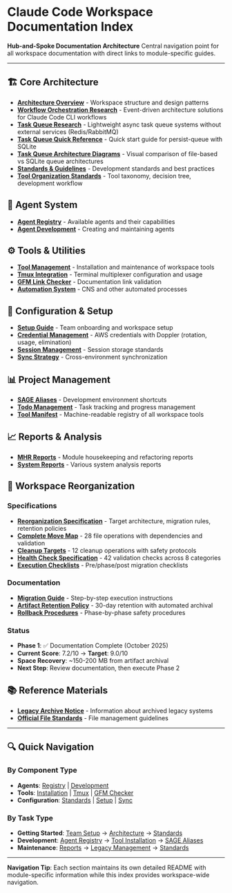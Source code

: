 # Claude Code Workspace Documentation Index

**Hub-and-Spoke Documentation Architecture**
Central navigation point for all workspace documentation with direct links to module-specific guides.

---

## **🏗️ Core Architecture**

- **[Architecture Overview](architecture/ARCHITECTURE.md)** - Workspace structure and design patterns
- **[Workflow Orchestration Research](architecture/workflow-orchestration-comparison.md)** - Event-driven architecture solutions for Claude Code CLI workflows
- **[Task Queue Research](architecture/lightweight-async-task-queue-research.md)** - Lightweight async task queue systems without external services (Redis/RabbitMQ)
- **[Task Queue Quick Reference](architecture/task-queue-quick-reference.md)** - Quick start guide for persist-queue with SQLite
- **[Task Queue Architecture Diagrams](architecture/task-queue-architecture-diagrams.md)** - Visual comparison of file-based vs SQLite queue architectures
- **[Standards & Guidelines](standards/)** - Development standards and best practices
- **[Tool Organization Standards](standards/TOOL_ORGANIZATION.md)** - Tool taxonomy, decision tree, development workflow

## **🤖 Agent System**

- **[Agent Registry](agents/AGENTS.md)** - Available agents and their capabilities
- **[Agent Development](agents/)** - Creating and maintaining agents

## **⚙️ Tools & Utilities**

- **[Tool Management](../install-all-tools)** - Installation and maintenance of workspace tools
- **[Tmux Integration](../tmux/docs/README.md)** - Terminal multiplexer configuration and usage
- **[GFM Link Checker](../gfm-link-checker/)** - Documentation link validation
- **[Automation System](../automation/)** - CNS and other automated processes

## **🔧 Configuration & Setup**

- **[Setup Guide](setup/TEAM_SETUP.md)** - Team onboarding and workspace setup
- **[Credential Management](setup/aws-credentials-doppler.md)** - AWS credentials with Doppler (rotation, usage, elimination)
- **[Session Management](standards/CLAUDE_SESSION_STORAGE_STANDARD.md)** - Session storage standards
- **[Sync Strategy](sync/claude-code-sync-strategy.md)** - Cross-environment synchronization

## **📊 Project Management**

- **[SAGE Aliases](../sage-aliases/)** - Development environment shortcuts
- **[Todo Management](../todos/)** - Task tracking and progress management
- **[Tool Manifest](../tools/tool-manifest.yaml)** - Machine-readable registry of all workspace tools

## **📈 Reports & Analysis**

- **[MHR Reports](reports/MHR_SAGE_SYNC_REPORT.md)** - Module housekeeping and refactoring reports
- **[System Reports](reports/)** - Various system analysis reports

## **🔧 Workspace Reorganization**

### Specifications

- **[Reorganization Specification](../specifications/workspace-reorganization.yaml)** - Target architecture, migration rules, retention policies
- **[Complete Move Map](../specifications/reorg-move-map.yaml)** - 28 file operations with dependencies and validation
- **[Cleanup Targets](../specifications/reorg-cleanup-targets.yaml)** - 12 cleanup operations with safety protocols
- **[Health Check Specification](../specifications/workspace-health-check.yaml)** - 42 validation checks across 8 categories
- **[Execution Checklists](../specifications/reorg-execution-checklists.yaml)** - Pre/phase/post migration checklists

### Documentation

- **[Migration Guide](maintenance/WORKSPACE_REORGANIZATION_GUIDE.md)** - Step-by-step execution instructions
- **[Artifact Retention Policy](maintenance/ARTIFACT_RETENTION.md)** - 30-day retention with automated archival
- **[Rollback Procedures](maintenance/REORGANIZATION_ROLLBACK.md)** - Phase-by-phase safety procedures

### Status

- **Phase 1**: ✅ Documentation Complete (October 2025)
- **Current Score**: 7.2/10 → **Target**: 9.0/10
- **Space Recovery**: ~150-200 MB from artifact archival
- **Next Step**: Review documentation, then execute Phase 2

## **📚 Reference Materials**

- **[Legacy Archive Notice](../LEGACY_ARCHIVE_NOTICE.md)** - Information about archived legacy systems
- **[Official File Standards](standards/CLAUDE_CODE_OFFICIAL_FILES.md)** - File management guidelines

---

## **🔍 Quick Navigation**

### By Component Type

- **Agents**: [Registry](agents/AGENTS.md) | [Development](agents/)
- **Tools**: [Installation](../install-all-tools) | [Tmux](../tmux/) | [GFM Checker](../gfm-link-checker/)
- **Configuration**: [Standards](standards/) | [Setup](setup/) | [Sync](sync/)

### By Task Type

- **Getting Started**: [Team Setup](setup/TEAM_SETUP.md) → [Architecture](architecture/ARCHITECTURE.md) → [Standards](standards/)
- **Development**: [Agent Registry](agents/AGENTS.md) → [Tool Installation](../install-all-tools) → [SAGE Aliases](../sage-aliases/)
- **Maintenance**: [Reports](reports/) → [Legacy Management](../LEGACY_ARCHIVE_NOTICE.md) → [Standards](standards/)

---

**Navigation Tip**: Each section maintains its own detailed README with module-specific information while this index provides workspace-wide navigation.
